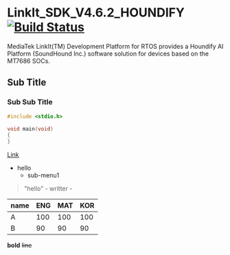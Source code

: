 # LinkIt_SDK_V4.6.2_HOUNDIFY [![Build Status](https://travis-ci.org/luvinland/LinkIt_SDK_V4.6.2_HOUNDIFY.svg?branch=master)](https://travis-ci.org/luvinland/LinkIt_SDK_V4.6.2_HOUNDIFY)
MediaTek LinkIt(TM) Development Platform for RTOS provides a Houndify AI Platform (SoundHound Inc.) software solution for devices based on the MT7686 SOCs.

## Sub Title

### Sub Sub Title

```c
#include <stdio.h>

void main(void)
{
}
```

[Link](http://www.github.com)

* hello
  * sub-menu1
  

> "hello" - writter -

name|ENG|MAT|KOR
---|---|---|---
A|100|100|100
B|90|90|90

**bold** ~~line~~
